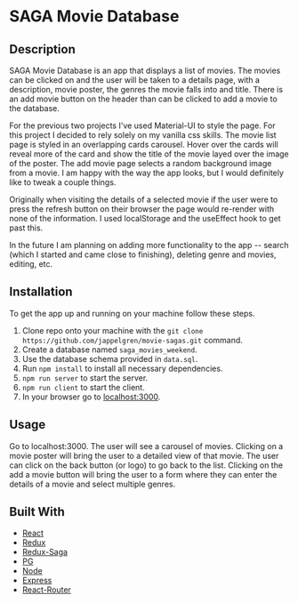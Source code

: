 # SAGA Movie Database

## Description

SAGA Movie Database is an app that displays a list of movies.  The movies can be clicked on and the user will be taken to a details page, with a description, movie poster, the genres the movie falls into and title.  There is an add movie button on the header than can be clicked to add a movie to the database.

For the previous two projects I've used Material-UI to style the page.  For this project I decided to rely solely on my vanilla css skills.  The movie list page is styled in an overlapping cards carousel.  Hover over the cards will reveal more of the card and show the title of the movie layed over the image of the poster.  The add movie page selects a random background image from a movie.  I am happy with the way the app looks, but I would definitely like to tweak a couple things.

Originally when visiting the details of a selected movie if the user were to press the refresh button on their browser the page would re-render with none of the information.  I used localStorage and the useEffect hook to get past this.

In the future I am planning on adding more functionality to the app -- search (which I started and came close to finishing), deleting genre and movies, editing, etc.

## Installation

To get the app up and running on your machine follow these steps.

1. Clone repo onto your machine with the `git clone https://github.com/jappelgren/movie-sagas.git` command.
2. Create a database named `saga_movies_weekend`.
3. Use the database schema provided in `data.sql`.
4. Run `npm install` to install all necessary dependencies.
5. `npm run server` to start the server.
6. `npm run client` to start the client.
7. In your browser go to [localhost:3000](http://localhost:3000/).

## Usage

Go to localhost:3000.  The user will see a carousel of movies.  Clicking on a movie poster will bring the user to a detailed view of that movie.  The user can click on the back button (or logo) to go back to the list.  Clicking on the add a movie button will bring the user to a form where they can enter the details of a movie and select multiple genres.

## Built With

- [React](https://reactjs.org/)
- [Redux](https://redux.js.org/)
- [Redux-Saga](https://redux-saga.js.org/)
- [PG](https://node-postgres.com/)
- [Node](https://nodejs.org/en/)
- [Express](https://expressjs.com/)
- [React-Router](https://reactrouter.com/)
